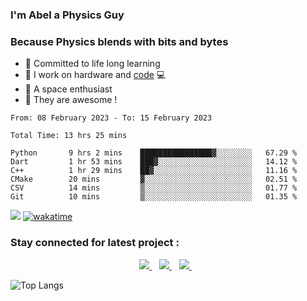 ### I'm Abel a Physics Guy

### Because Physics blends with bits and bytes

- 🍭 Committed to life long learning
- 🗽 I work on hardware and [code](https://www.stopstalk.com/user/profile/AbelDixon) 💻
- 🚀 A space enthusiast 
- 🎹 They are awesome !



<!--START_SECTION:waka-->

```text
From: 08 February 2023 - To: 15 February 2023

Total Time: 13 hrs 25 mins

Python       9 hrs 2 mins    ████████████████▓░░░░░░░░   67.29 %
Dart         1 hr 53 mins    ███▓░░░░░░░░░░░░░░░░░░░░░   14.12 %
C++          1 hr 29 mins    ██▓░░░░░░░░░░░░░░░░░░░░░░   11.16 %
CMake        20 mins         ▓░░░░░░░░░░░░░░░░░░░░░░░░   02.51 %
CSV          14 mins         ▒░░░░░░░░░░░░░░░░░░░░░░░░   01.77 %
Git          10 mins         ▒░░░░░░░░░░░░░░░░░░░░░░░░   01.35 %
```

<!--END_SECTION:waka-->

![](https://komarev.com/ghpvc/?username=CasCard&color=blueviolet)  [![wakatime](https://wakatime.com/badge/user/e61058d2-e559-4d6c-a111-77dbebc05a35.svg)](https://wakatime.com/@e61058d2-e559-4d6c-a111-77dbebc05a35)

### Stay connected for latest project :

<p align='center'>
  
  <a href="https://www.linkedin.com/in/abelcdixon/">
    <img src="https://img.shields.io/badge/linkedin-%230077B5.svg?&style=for-the-badge&logo=linkedin&logoColor=white" />
  </a>&nbsp;&nbsp;
  <a href="https://instagram.com/abecd.xyz">
    <img src="https://img.shields.io/badge/instagram-%23E4405F.svg?&style=for-the-badge&logo=instagram&logoColor=white" />        
  </a>&nbsp;&nbsp;
  <a href="https://www.youtube.com/channel/UCXo4YwHz5JUkkJb3ug9Eu5A">
    <img src="https://img.shields.io/badge/YouTube-FF0000?style=for-the-badge&logo=youtube&logoColor=white" />        
  </a>&nbsp;&nbsp;
  
</p>

![Top Langs](https://github-readme-stats.vercel.app/api/top-langs/?username=CasCard&layout=compact)

[website]: https://innovaim.in
[linkedin]: https://linkedin.com/in/abelcdixon
